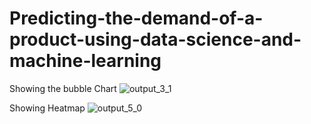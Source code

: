 # Predicting-the-demand-of-a-product-using-data-science-and-machine-learning
Showing the bubble Chart
![output_3_1](https://github.com/Harshraikwar1/Predicting-the-demand-of-a-product-using-data-science-and-machine-learning/assets/170401823/3132cdbb-e4e0-4b15-8689-70594bfd6a87)

Showing Heatmap
![output_5_0](https://github.com/Harshraikwar1/Predicting-the-demand-of-a-product-using-data-science-and-machine-learning/assets/170401823/5c6b661a-7a0d-499e-b96e-8963d6659a8b)
